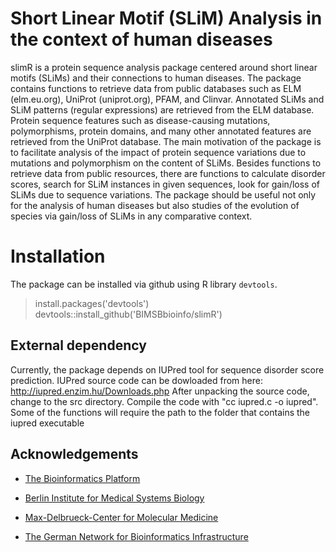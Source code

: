 # Short Linear Motif (SLiM) Analysis in the context of human diseases

slimR is a protein sequence analysis package centered around short linear motifs
(SLiMs) and their connections to human diseases. The package contains functions
to retrieve data from public databases such as ELM (elm.eu.org), UniProt
(uniprot.org), PFAM, and Clinvar. Annotated SLiMs and SLiM patterns  (regular
expressions) are retrieved from the ELM database. Protein sequence  features
such as disease-causing mutations, polymorphisms, protein domains,  and many
other annotated features are retrieved from the UniProt database.  The main
motivation of the package is to facilitate analysis of the impact of protein
sequence variations due to mutations and polymorphism on the content of SLiMs.
Besides functions to retrieve data from public resources, there are functions to
calculate disorder scores, search for SLiM instances in given sequences, look
for gain/loss of SLiMs due to sequence variations. The package should be useful
not only for the analysis of human diseases but also studies of the evolution of
species via gain/loss of SLiMs in any comparative context.

# Installation

The package can be installed via github using R library `devtools`. 

> install.packages('devtools')
> devtools::install_github('BIMSBbioinfo/slimR')

## External dependency 
Currently, the package depends on IUPred tool for sequence disorder score prediction.
IUPred source code can be dowloaded from here: http://iupred.enzim.hu/Downloads.php 
After unpacking the source code, change to the src directory. 
Compile the code with "cc iupred.c -o iupred". 
Some of the functions will require the path to the folder that contains the iupred executable



## Acknowledgements

- [The Bioinformatics Platform](http://bioinformatics.mdc-berlin.de)

- [Berlin Institute for Medical Systems Biology](https://www.mdc-berlin.de/13800178/en/bimsb)

- [Max-Delbrueck-Center for Molecular Medicine](https://www.mdc-berlin.de)

- [The German Network for Bioinformatics Infrastructure](http://www.denbi.de/)
